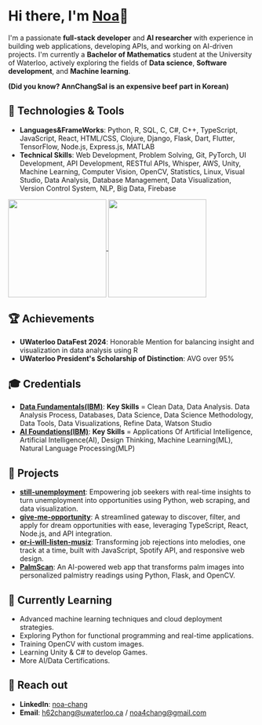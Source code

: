 # Hi there, I'm [Noa](https://annchangsal.github.io/noa-8bit/)👋

I'm a passionate **full-stack developer** and **AI researcher** with experience in building web applications, developing APIs, and working on AI-driven projects. 
I'm currently a **Bachelor of Mathematics** student at the University of Waterloo, actively exploring the fields of **Data science**, **Software development**, and **Machine learning**.

**(Did you know? AnnChangSal is an expensive beef part in Korean)**


## 🚀 Technologies & Tools
- **Languages&FrameWorks**: Python, R, SQL, C, C#, C++, TypeScript, JavaScript, React, HTML/CSS, Clojure, Django, Flask, Dart, Flutter, TensorFlow, Node.js, Express.js, MATLAB
- **Technical Skills**: Web Development, Problem Solving, Git, PyTorch, UI Development, API Development, RESTful APIs, Whisper, AWS, Unity, Machine Learning, Computer Vision, OpenCV, Statistics, Linux, Visual Studio, Data Analysis, Database Management, Data Visualization, Version Control System, NLP, Big Data, Firebase

<a href="https://github.com/anuraghazra/github-readme-stats">
  <img height=200 align="center" src="https://github-readme-stats.vercel.app/api/top-langs/?username=AnnChangSal&layout=compact&theme=radical" />
</a>

<a href="https://skillicons.dev">
  <img height=200 align="center" src="https://skillicons.dev/icons?i=aws,c,cs,cpp,clojure,css,dart,django,firebase,flask,flutter,git,github,heroku,html,js,linux,latex,mysql,nextjs,nodejs,npm,opencv,postgres,py,pytorch,r,react,swift,ts,unity,visualstudio&perline=8" />
</a>

## 🏆 Achievements
- **UWaterloo DataFest 2024**: Honorable Mention for balancing insight and visualization in data analysis using R
- **UWaterloo President's Scholarship of Distinction**: AVG over 95%

## 🎓 Credentials
- **[Data Fundamentals(IBM)](https://www.credly.com/badges/a5a5570e-4fdf-49a1-a4df-b2449ffe9a52/public_url)**: **Key Skills** = Clean Data, Data Analysis. Data Analysis Process, Databases, Data Science, Data Science Methodology, Data Tools, Data Visualizations, Refine Data, Watson Studio
- **[AI Foundations(IBM)](https://www.credly.com/badges/f826137f-1307-43ad-ad86-8fa74953a591/public_url)**: **Key Skills** = Applications Of Artificial Intelligence, Artificial Intelligence(AI), Design Thinking, Machine Learning(ML), Natural Language Processing(MLP)


## 🔧 Projects
- **[still-unemployment](https://github.com/AnnChangSal/still-unemployment)**: Empowering job seekers with real-time insights to turn unemployment into opportunities using Python, web scraping, and data visualization.
- **[give-me-opportunity](https://github.com/AnnChangSal/give-me-opportunity)**: A streamlined gateway to discover, filter, and apply for dream opportunities with ease, leveraging TypeScript, React, Node.js, and API integration.
- **[or-i-will-listen-musiz](https://github.com/AnnChangSal/or-i-will-listen-muzic)**: Transforming job rejections into melodies, one track at a time, built with JavaScript, Spotify API, and responsive web design.
- **[PalmScan](https://github.com/AnnChangSal/palmscan)**: An AI-powered web app that transforms palm images into personalized palmistry readings using Python, Flask, and OpenCV.



## 🌱 Currently Learning
- Advanced machine learning techniques and cloud deployment strategies.
- Exploring Python for functional programming and real-time applications.
- Training OpenCV with custom images.
- Learning Unity & C# to develop Games.
- More AI/Data Certifications.

## 💬 Reach out
- **LinkedIn**: [noa-chang](https://www.linkedin.com/in/noachang/)
- **Email**: h62chang@uwaterloo.ca / noa4chang@gmail.com
